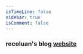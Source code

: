 ```yaml
---
isTimeLine: false
sidebar: true
isComment: false
---
```


### recoluan's blog [website](https://recoluan.gitlab.io)